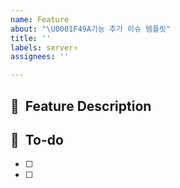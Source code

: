 ```yaml
---
name: Feature
about: "\U0001F49A기능 추가 이슈 템플릿"
title: ''
labels: server⭐️
assignees: ''

---
```


## 📌  Feature Description

## 📝  To-do
- [ ]
- [ ]
